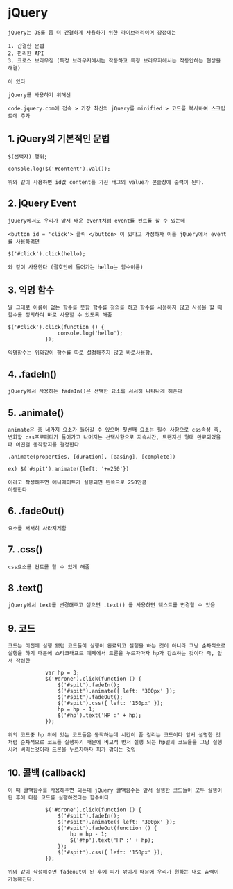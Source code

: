 # jQuery

    jQuery는 JS를 좀 더 간결하게 사용하기 위한 라이브러리이며 장점에는

    1. 간결한 문법
    2. 편리한 API
    3. 크로스 브라우징 (특정 브라우저에서는 작동하고 특정 브라우저에서는 작동안하는 현상을 해결)

    이 있다

    jQuery를 사용하기 위해선

    code.jquery.com에 접속 > 가장 최신의 jQuery를 minified > 코드를 복사하여 스크립트에 추가

## 1. jQuery의 기본적인 문법

    $(선택자).행위;

    console.log($('#content').val());

    위와 같이 사용하면 id값 content를 가진 태그의 value가 콘솔창에 출력이 된다.

## 2. jQuery Event

    jQuery에서도 우리가 앞서 배운 event처럼 event를 컨트롤 할 수 있는데

    <button id = 'click'> 클릭 </button> 이 있다고 가정하자 이를 jQuery에서 event를 사용하려면

    $('#click').click(hello);

    와 같이 사용한다 (괄호안에 들어가는 hello는 함수이름)

## 3. 익명 함수

    말 그대로 이름이 없는 함수를 뜻함 함수를 정의를 하고 함수를 사용하지 않고 사용을 할 때 함수롤 정의하여 바로 사용할 수 있도록 해줌

```
$('#click').click(function () {
                console.log('hello');
            });
```

    익명함수는 위와같이 함수를 따로 설정해주지 않고 바로사용함.

## 4. .fadeIn()

    jQuery에서 사용하는 fadeIn()은 선택한 요소를 서서히 나타나게 해준다

## 5. .animate()

    animate은 총 네가지 요소가 들어갈 수 있으며 첫번째 요소는 필수 사항으로 css속성 즉, 변화할 css프로퍼티가 들어가고 나머지는 선택사항으로 지속시간, 트랜지션 형태 완료되었을 때 어떤걸 동작할지를 결정한다

    .animate(properties, [duration], [easing], [complete])

    ex) $('#spit').animate({left: '+=250'})

    이라고 작성해주면 애니메이트가 실행되면 왼쪽으로 250만큼
    이동한다

## 6. .fadeOut()

    요소를 서서히 사라지게함

## 7. .css()

    css요소를 컨트롤 할 수 있게 해줌

## 8 .text()

    jQuery에서 text를 변경해주고 싶으면 .text() 를 사용하면 텍스트를 변경할 수 있음

## 9. 코드

    코드는 이전에 실행 됐던 코드들이 실행이 완료되고 실행을 하는 것이 아니라 그냥 순차적으로 실행을 하기 때문에 스타크래프트 예제에서 드론을 누르자마자 hp가 감소하는 것이다 즉, 앞서 작성한

```
            var hp = 3;
            $('#drone').click(function () {
                $('#spit').fadeIn();
                $('#spit').animate({ left: '300px' });
                $('#spit').fadeOut();
                $('#spit').css({ left: '150px' });
                hp = hp - 1;
                $('#hp').text('HP :' + hp);
            });
```

    위의 코드중 hp 위에 있는 코드들은 동작하는데 시간이 좀 걸리는 코드이다 앞서 설명한 것 처럼 순차적으로 코드를 실행하기 때문에 비교적 먼저 실행 되는 hp밑의 코드들을 그냥 실행시켜 버리는것이라 드론을 누르자마자 피가 깎이는 것임

## 10. 콜백 (callback)

    이 때 콜백함수를 사용해주면 되는데 jQuery 콜백함수는 앞서 실행한 코드들이 모두 실행이 된 후에 다음 코드를 실행하겠다는 함수이다

```var hp = 3;
            $('#drone').click(function () {
                $('#spit').fadeIn();
                $('#spit').animate({ left: '300px' });
                $('#spit').fadeOut(function () {
                    hp = hp - 1;
                    $('#hp').text('HP :' + hp);
                });
                $('#spit').css({ left: '150px' });
            });
```

    위와 같이 작성해주면 fadeout이 된 후에 피가 깎이기 때문에 우리가 원하는 대로 출력이 가능해진다.
